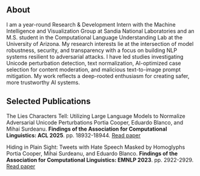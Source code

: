 
<!--
**pcoopercoder/pcoopercoder** is a ✨ _special_ ✨ repository because its `README.md` (this file) appears on your GitHub profile.

Here are some ideas to get you started:

- 🔭 I’m currently working on ...
- 🌱 I’m currently learning ...
- 👯 I’m looking to collaborate on ...
- 🤔 I’m looking for help with ...
- 💬 Ask me about ...
- 📫 How to reach me: ...
- 😄 Pronouns: ...
- ⚡ Fun fact: ...
-->

## About

I am a year-round Research & Development Intern with the Machine Intelligence and Visualization Group at Sandia National Laboratories and an M.S. student in the Computational Language Understanding Lab at the University of Arizona. My research interests lie at the intersection of model robustness, security, and transparency with a focus on building NLP systems resilient to adversarial attacks. I have led studies investigating Unicode perturbation detection, text normalization, AI-optimized case selection for content moderation, and malicious text-to-image prompt mitigation. My work reflects a deep-rooted enthusiasm for creating safer, more trustworthy AI systems.

## Selected Publications
The Lies Characters Tell: Utilizing Large Language Models to Normalize Adversarial Unicode Perturbations
Portia Cooper, Eduardo Blanco, and Mihai Surdeanu. **Findings of the Association for Computational Linguistics: ACL 2025**. pp. 18932-18944. [Read paper](https://aclanthology.org/2025.findings-acl.969/)

Hiding in Plain Sight: Tweets with Hate Speech Masked by Homoglyphs
Portia Cooper, Mihai Surdeanu, and Eduardo Blanco. **Findings of the Association for Computational Linguistics: EMNLP 2023**. pp. 2922-2929. [Read paper](https://aclanthology.org/2023.findings-emnlp.192/)
